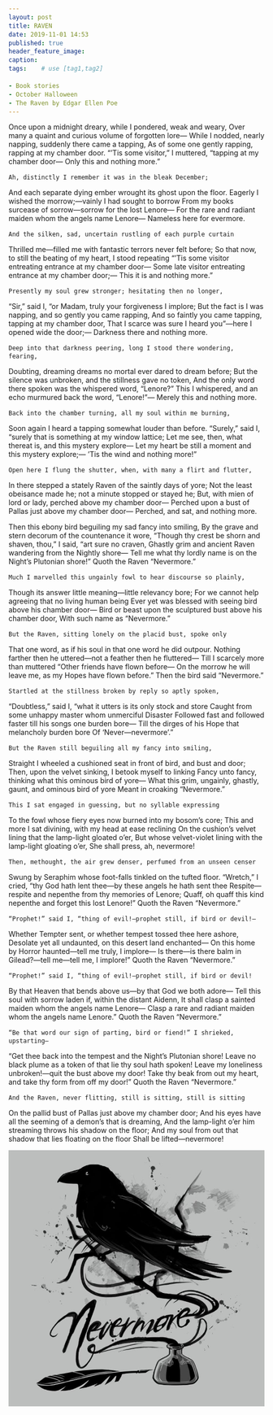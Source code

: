 ```yaml
---
layout: post
title: RAVEN
date: 2019-11-01 14:53
published: true
header_feature_image:
caption:
tags:    # use [tag1,tag2]

- Book stories
- October Halloween
- The Raven by Edgar Ellen Poe
---
```

Once upon a midnight dreary, while I pondered, weak and weary,
Over many a quaint and curious volume of forgotten lore—
    While I nodded, nearly napping, suddenly there came a tapping,
As of some one gently rapping, rapping at my chamber door.
“’Tis some visitor,” I muttered, “tapping at my chamber door—
            Only this and nothing more.”

    Ah, distinctly I remember it was in the bleak December;
And each separate dying ember wrought its ghost upon the floor.
    Eagerly I wished the morrow;—vainly I had sought to borrow
    From my books surcease of sorrow—sorrow for the lost Lenore—
For the rare and radiant maiden whom the angels name Lenore—
            Nameless here for evermore.

    And the silken, sad, uncertain rustling of each purple curtain
Thrilled me—filled me with fantastic terrors never felt before;
    So that now, to still the beating of my heart, I stood repeating
    “’Tis some visitor entreating entrance at my chamber door—
Some late visitor entreating entrance at my chamber door;—
            This it is and nothing more.”

    Presently my soul grew stronger; hesitating then no longer,
“Sir,” said I, “or Madam, truly your forgiveness I implore;
    But the fact is I was napping, and so gently you came rapping,
    And so faintly you came tapping, tapping at my chamber door,
That I scarce was sure I heard you”—here I opened wide the door;—
            Darkness there and nothing more.

    Deep into that darkness peering, long I stood there wondering, fearing,
Doubting, dreaming dreams no mortal ever dared to dream before;
    But the silence was unbroken, and the stillness gave no token,
    And the only word there spoken was the whispered word, “Lenore?”
This I whispered, and an echo murmured back the word, “Lenore!”—
            Merely this and nothing more.

    Back into the chamber turning, all my soul within me burning,
Soon again I heard a tapping somewhat louder than before.
    “Surely,” said I, “surely that is something at my window lattice;
      Let me see, then, what thereat is, and this mystery explore—
Let my heart be still a moment and this mystery explore;—
            ’Tis the wind and nothing more!”

    Open here I flung the shutter, when, with many a flirt and flutter,
In there stepped a stately Raven of the saintly days of yore;
    Not the least obeisance made he; not a minute stopped or stayed he;
    But, with mien of lord or lady, perched above my chamber door—
Perched upon a bust of Pallas just above my chamber door—
            Perched, and sat, and nothing more.

Then this ebony bird beguiling my sad fancy into smiling,
By the grave and stern decorum of the countenance it wore,
“Though thy crest be shorn and shaven, thou,” I said, “art sure no craven,
Ghastly grim and ancient Raven wandering from the Nightly shore—
Tell me what thy lordly name is on the Night’s Plutonian shore!”
            Quoth the Raven “Nevermore.”

    Much I marvelled this ungainly fowl to hear discourse so plainly,
Though its answer little meaning—little relevancy bore;
    For we cannot help agreeing that no living human being
    Ever yet was blessed with seeing bird above his chamber door—
Bird or beast upon the sculptured bust above his chamber door,
            With such name as “Nevermore.”

    But the Raven, sitting lonely on the placid bust, spoke only
That one word, as if his soul in that one word he did outpour.
    Nothing farther then he uttered—not a feather then he fluttered—
    Till I scarcely more than muttered “Other friends have flown before—
On the morrow he will leave me, as my Hopes have flown before.”
            Then the bird said “Nevermore.”

    Startled at the stillness broken by reply so aptly spoken,
“Doubtless,” said I, “what it utters is its only stock and store
    Caught from some unhappy master whom unmerciful Disaster
    Followed fast and followed faster till his songs one burden bore—
Till the dirges of his Hope that melancholy burden bore
            Of ‘Never—nevermore’.”

    But the Raven still beguiling all my fancy into smiling,
Straight I wheeled a cushioned seat in front of bird, and bust and door;
    Then, upon the velvet sinking, I betook myself to linking
    Fancy unto fancy, thinking what this ominous bird of yore—
What this grim, ungainly, ghastly, gaunt, and ominous bird of yore
            Meant in croaking “Nevermore.”

    This I sat engaged in guessing, but no syllable expressing
To the fowl whose fiery eyes now burned into my bosom’s core;
    This and more I sat divining, with my head at ease reclining
    On the cushion’s velvet lining that the lamp-light gloated o’er,
But whose velvet-violet lining with the lamp-light gloating o’er,
            She shall press, ah, nevermore!

    Then, methought, the air grew denser, perfumed from an unseen censer
Swung by Seraphim whose foot-falls tinkled on the tufted floor.
    “Wretch,” I cried, “thy God hath lent thee—by these angels he hath sent thee
    Respite—respite and nepenthe from thy memories of Lenore;
Quaff, oh quaff this kind nepenthe and forget this lost Lenore!”
            Quoth the Raven “Nevermore.”

    “Prophet!” said I, “thing of evil!—prophet still, if bird or devil!—
Whether Tempter sent, or whether tempest tossed thee here ashore,
    Desolate yet all undaunted, on this desert land enchanted—
    On this home by Horror haunted—tell me truly, I implore—
Is there—is there balm in Gilead?—tell me—tell me, I implore!”
            Quoth the Raven “Nevermore.”

    “Prophet!” said I, “thing of evil!—prophet still, if bird or devil!
By that Heaven that bends above us—by that God we both adore—
    Tell this soul with sorrow laden if, within the distant Aidenn,
    It shall clasp a sainted maiden whom the angels name Lenore—
Clasp a rare and radiant maiden whom the angels name Lenore.”
            Quoth the Raven “Nevermore.”

    “Be that word our sign of parting, bird or fiend!” I shrieked, upstarting—
“Get thee back into the tempest and the Night’s Plutonian shore!
    Leave no black plume as a token of that lie thy soul hath spoken!
    Leave my loneliness unbroken!—quit the bust above my door!
Take thy beak from out my heart, and take thy form from off my door!”
            Quoth the Raven “Nevermore.”

    And the Raven, never flitting, still is sitting, still is sitting
On the pallid bust of Pallas just above my chamber door;
    And his eyes have all the seeming of a demon’s that is dreaming,
    And the lamp-light o’er him streaming throws his shadow on the floor;
And my soul from out that shadow that lies floating on the floor
            Shall be lifted—nevermore!


[![Nevermore](/images/nevermore-t-shirt-teeturtle-1000x1000.jpg)](/images/nevermore-t-shirt-teeturtle-1000x1000.jpg)
